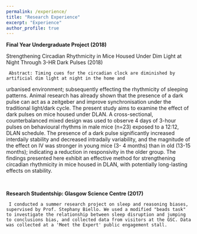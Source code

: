 ```yaml
---
permalink: /experience/
title: "Research Experience"
excerpt: "Experience"
author_profile: true
---
```



**Final Year Undergraduate Project (2018)**
<br>

Strengthening Circadian Rhythmicity in Mice Housed Under Dim Light at Night Through 3-HR Dark Pulses (2018)<br>

     Abstract: Timing cues for the circadian clock are diminished by artificial dim light at night in the home and
urbanised environment; subsequently effecting the rhythmicity of sleeping patterns. Animal research
has already shown that the presence of a dark pulse can act as a zeitgeber and improve
synchronisation under the traditional light/dark cycle. The present study aims to examine the effect of
dark pulses on mice housed under DLAN. A cross-sectional, counterbalanced mixed design was used
to observe 4 days of 3-hour pulses on behavioural rhythms in male mice (n=23) exposed to a 12:12,
DLAN schedule. The presence of a dark pulse significantly increased interdaily stability and
decreased intradaily variability, and the magnitude of the effect on IV was stronger in young mice (3-
4 months) than in old (13-15 months); indicating a reduction in responsivity in the older group. The
findings presented here exhibit an effective method for strengthening circadian rhythmicity in mice
housed in DLAN, with potentially long-lasting effects on stability. 

<br>

**Research Studentship: Glasgow Science Centre (2017)** 
<br>

     I conducted a summer research project on sleep and reasoning biases, supervised by Prof. Stephany Biello. We used a modified "beads task" to investigate the relationship between sleep disruption and jumping to conclusions bias, and collected data from visitors at the GSC. Data was collected at a 'Meet the Expert' public engagement stall.

